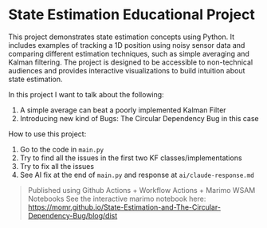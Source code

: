 # State Estimation Educational Project

This project demonstrates state estimation concepts using Python. It includes examples of tracking a 1D position using noisy sensor data and comparing different estimation techniques, such as simple averaging and Kalman filtering. The project is designed to be accessible to non-technical audiences and provides interactive visualizations to build intuition about state estimation.

In this project I want to talk about the following:

1. A simple average can beat a poorly implemented Kalman Filter
1. Introducing new kind of Bugs: The Circular Dependency Bug in this case

How to use this project:

1. Go to the code in `main.py`
1. Try to find all the issues in the first two KF classes/implementations
1. Try to fix all the issues
1. See AI fix at the end of `main.py` and response at `ai/claude-response.md`

> Published using Github Actions + Workflow Actions + Marimo WSAM Notebooks
> See the interactive marimo notebook here: <https://momr.github.io/State-Estimation-and-The-Circular-Dependency-Bug/blog/dist>

